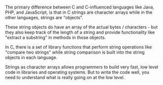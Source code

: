 The primary difference between C and C-influenced languages like Java, PHP, and
JavaScript, is that in C strings are character arrays while in the other 
languages, strings are "objects".

These string objects do have an array of the actual bytes / characters - but
they also keep track of the length of a string and provide functionality like
"extract a substring" in methods in those objects.

In C, there is a set of library functions that perform string operations like
"compare two strings" while string comparison is built into the string
objects in each language.

Strings as character arrays allows programmers to build very fast, low level
code in libraries and operating systems.  But to write the code well, you need
to understand what is really going on at the low level.
